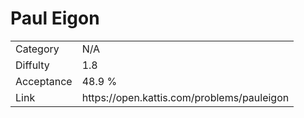 # Paul Eigon

<table>
    <tr>
        <td>Category</td>
        <td>N/A</td>
    </tr>
    <tr>
        <td>Diffulty</td>
        <td>1.8</td>
    </tr>
    <tr>
        <td>Acceptance</td>
        <td>48.9 %</td>
    </tr>
    <tr>
        <td>Link</td>
        <td>https://open.kattis.com/problems/pauleigon</td>
    </tr>
</table>